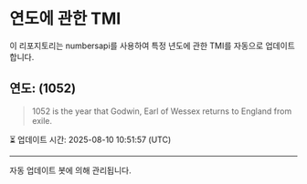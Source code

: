 
# 연도에 관한 TMI

이 리포지토리는 numbersapi를 사용하여 특정 년도에 관한 TMI를 자동으로 업데이트합니다.

## 연도: (1052)
> 1052 is the year that Godwin, Earl of Wessex returns to England from exile.

⏳ 업데이트 시간: 2025-08-10 10:51:57 (UTC)

---
자동 업데이트 봇에 의해 관리됩니다.
